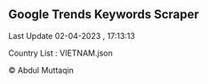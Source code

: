 

## Google Trends Keywords Scraper 
 
Last Update 02-04-2023 , 17:13:13

Country List :
VIETNAM.json



© Abdul Muttaqin 

